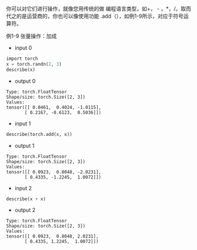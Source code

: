 你可以对它们进行操作，就像您用传统的做
编程语言类型，如+， - ，*，/。取而代之的是运营商的，你也可以像使用功能
.add（），如例1-9所示，对应于符号运算符。

例1-9 张量操作：加成
- input 0
```python
import torch
x = torch.randn(2, 3)
describe(x)
```
- output 0
```
Type: torch.FloatTensor
Shape/size: torch.Size([2, 3])
Values:
tensor([[ 0.0461,  0.4024, -1.0115],
       [ 0.2167, -0.6123,  0.5036]])
```

 - input 1
 ```python
 describe(torch.add(x, x))
 ```
- output 1
```
Type: torch.FloatTensor
Shape/size: torch.Size([2, 3])
Values:
tensor([[ 0.0923,  0.8048, -2.0231],
       [ 0.4335, -1.2245,  1.0072]])
```
- input 2
```python
describe(x + x)
```

- output 2
```
Type: torch.FloatTensor
Shape/size: torch.Size([2, 3])
Values:
tensor([[ 0.0923,  0.8048, ­2.0231],
       [ 0.4335, ­1.2245,  1.0072]])
```
